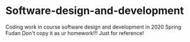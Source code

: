 # Software-design-and-development
Coding work in course software design and development in 2020 Spring Fudan
Don't copy it as ur homework!!! Just for reference!
